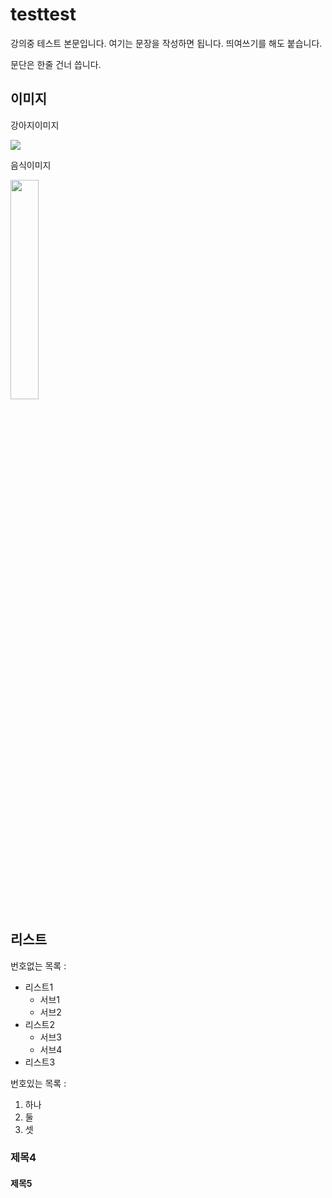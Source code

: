 # testtest

강의중 테스트 본문입니다. 여기는 문장을 작성하면 됩니다.
띄여쓰기를 해도 붙습니다.

문단은 한줄 건너 씁니다.

## 이미지

강아지이미지

![](https://search.pstatic.net/common/?src=http%3A%2F%2Fblogfiles.naver.net%2FMjAyMTA1MDNfMjMz%2FMDAxNjIwMDA0ODIzNjU1.uvzkQ-Pmp8ufBm1M7XXqUtMB5wyqaPK8JMQJI5MSPxUg.byaAbn7Eod_kQpx6qdv50W5A3L-vWkWqupLEiPSsc8Eg.JPEG.andy1209%2FKakaoTalk_20210503_100148398_03.jpg&type=sc960_832)

음식이미지

<img src="https://postfiles.pstatic.net/MjAyMTA0MjFfNTEg/MDAxNjE4OTg1MjU2ODcz.nYLtHfogDOfF1q_Bd1dvmar7bT4uAuRpuixX0q7-8s0g.vIHld1I1TpnaZ6YctWLowxESVyp54Pg4HaJxFs53mKsg.JPEG.minimini0107/SE-2e238540-619f-4dc9-9436-b256ebad5fbd.jpg?type=w966"
width="30%">

## 리스트

번호없는 목록 :
  - 리스트1 
      - 서브1
      - 서브2
  - 리스트2
      - 서브3
      - 서브4
  - 리스트3
         
번호있는 목록 :
  1. 하나
  2. 둘
  3. 셋
             
### 제목4

#### 제목5

